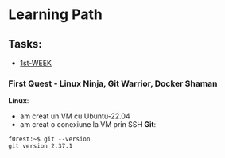 # Learning Path

## Tasks:
- [1st-WEEK](https://github.com/GabrielBrezeanu/SA4.0-FirstQuest/blob/master/tasks/1stWEEK_README.md)

### First Quest - Linux Ninja, Git Warrior, Docker Shaman

**Linux**:
- am creat un VM cu Ubuntu-22.04
- am creat o conexiune la VM prin SSH
**Git**:
```console
f0rest:~$ git --version 
git version 2.37.1
```